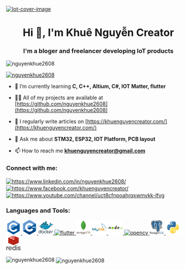 [![Iot-cover-image](https://user-images.githubusercontent.com/49629370/236089529-71ecc167-84cf-48c1-a2a8-36c6e234ef66.gif)
](https://github.com/nguyenkhue2608)
<h1 align="center">Hi 👋, I'm Khuê Nguyễn Creator</h1>
<h3 align="center">I'm a bloger and freelancer developing IoT products</h3>

<p align="left"> <img src="https://komarev.com/ghpvc/?username=nguyenkhue2608&label=Profile%20views&color=0e75b6&style=flat" alt="nguyenkhue2608" /> </p>

<p align="left"> <a href="https://github.com/ryo-ma/github-profile-trophy"><img src="https://github-profile-trophy.vercel.app/?username=nguyenkhue2608" alt="nguyenkhue2608" /></a> </p>

- 🌱 I’m currently learning **C, C++, Altium, C#, IOT Matter, flutter**

- 👨‍💻 All of my projects are available at [https://github.com/nguyenkhue2608](https://github.com/nguyenkhue2608)

- 📝 I regularly write articles on [https://khuenguyencreator.com/](https://khuenguyencreator.com/)

- 💬 Ask me about **STM32, ESP32, IOT Platform, PCB layout**

- 📫 How to reach me **khuenguyencreator@gmail.com**

<h3 align="left">Connect with me:</h3>
<p align="left">
<a href="https://linkedin.com/in/https://www.linkedin.com/in/nguyenkhue2608/" target="blank"><img align="center" src="https://raw.githubusercontent.com/rahuldkjain/github-profile-readme-generator/master/src/images/icons/Social/linked-in-alt.svg" alt="https://www.linkedin.com/in/nguyenkhue2608/" height="30" width="40" /></a>
<a href="https://fb.com/https://www.facebook.com/khuenguyencreator/" target="blank"><img align="center" src="https://raw.githubusercontent.com/rahuldkjain/github-profile-readme-generator/master/src/images/icons/Social/facebook.svg" alt="https://www.facebook.com/khuenguyencreator/" height="30" width="40" /></a>
<a href="https://www.youtube.com/c/https://www.youtube.com/channel/uct8cfnpoahrqxwmvkk-lfvg" target="blank"><img align="center" src="https://raw.githubusercontent.com/rahuldkjain/github-profile-readme-generator/master/src/images/icons/Social/youtube.svg" alt="https://www.youtube.com/channel/uct8cfnpoahrqxwmvkk-lfvg" height="30" width="40" /></a>
</p>

<h3 align="left">Languages and Tools:</h3>
<p align="left"> <a href="https://www.cprogramming.com/" target="_blank" rel="noreferrer"> <img src="https://raw.githubusercontent.com/devicons/devicon/master/icons/c/c-original.svg" alt="c" width="40" height="40"/> </a> <a href="https://www.w3schools.com/cpp/" target="_blank" rel="noreferrer"> <img src="https://raw.githubusercontent.com/devicons/devicon/master/icons/cplusplus/cplusplus-original.svg" alt="cplusplus" width="40" height="40"/> </a> <a href="https://www.docker.com/" target="_blank" rel="noreferrer"> <img src="https://raw.githubusercontent.com/devicons/devicon/master/icons/docker/docker-original-wordmark.svg" alt="docker" width="40" height="40"/> </a> <a href="https://flutter.dev" target="_blank" rel="noreferrer"> <img src="https://www.vectorlogo.zone/logos/flutterio/flutterio-icon.svg" alt="flutter" width="40" height="40"/> </a> <a href="https://www.mongodb.com/" target="_blank" rel="noreferrer"> <img src="https://raw.githubusercontent.com/devicons/devicon/master/icons/mongodb/mongodb-original-wordmark.svg" alt="mongodb" width="40" height="40"/> </a> <a href="https://www.mysql.com/" target="_blank" rel="noreferrer"> <img src="https://raw.githubusercontent.com/devicons/devicon/master/icons/mysql/mysql-original-wordmark.svg" alt="mysql" width="40" height="40"/> </a> <a href="https://nodejs.org" target="_blank" rel="noreferrer"> <img src="https://raw.githubusercontent.com/devicons/devicon/master/icons/nodejs/nodejs-original-wordmark.svg" alt="nodejs" width="40" height="40"/> </a> <a href="https://opencv.org/" target="_blank" rel="noreferrer"> <img src="https://www.vectorlogo.zone/logos/opencv/opencv-icon.svg" alt="opencv" width="40" height="40"/> </a> <a href="https://www.postgresql.org" target="_blank" rel="noreferrer"> <img src="https://raw.githubusercontent.com/devicons/devicon/master/icons/postgresql/postgresql-original-wordmark.svg" alt="postgresql" width="40" height="40"/> </a> <a href="https://www.python.org" target="_blank" rel="noreferrer"> <img src="https://raw.githubusercontent.com/devicons/devicon/master/icons/python/python-original.svg" alt="python" width="40" height="40"/> </a> <a href="https://redis.io" target="_blank" rel="noreferrer"> <img src="https://raw.githubusercontent.com/devicons/devicon/master/icons/redis/redis-original-wordmark.svg" alt="redis" width="40" height="40"/> </a> </p>

<p><img align="left" src="https://github-readme-stats.vercel.app/api/top-langs?username=nguyenkhue2608&show_icons=true&locale=en&layout=compact" alt="nguyenkhue2608" /></p>

<p>&nbsp;<img align="center" src="https://github-readme-stats.vercel.app/api?username=nguyenkhue2608&show_icons=true&locale=en" alt="nguyenkhue2608" /></p>
